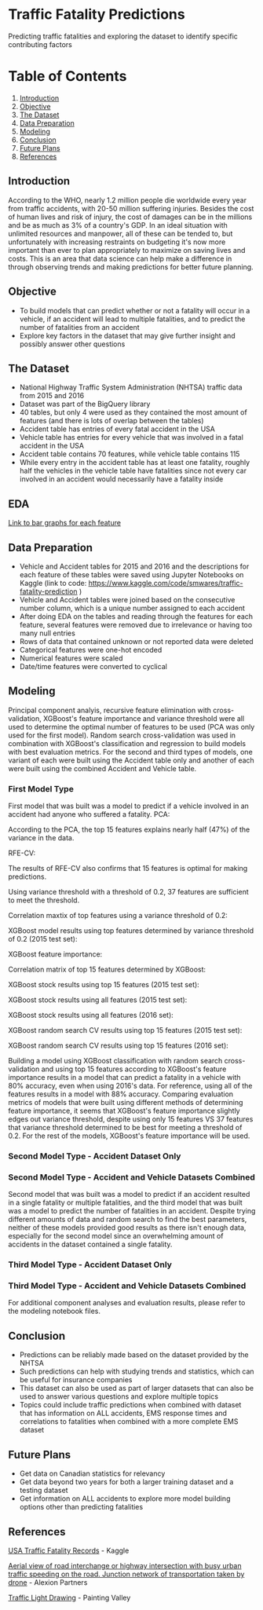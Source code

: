 # Traffic Fatality Predictions
Predicting traffic fatalities and exploring the dataset to identify specific contributing factors

# Table of Contents
1. [Introduction](#introduction)
2. [Objective](#objective)
3. [The Dataset](#the-dataset)
4. [Data Preparation](#data-preparation)
5. [Modeling](#modeling)
6. [Conclusion](#conclusion)
7. [Future Plans](#future-plans)
8. [References](#references)

## Introduction
According to the WHO, nearly 1.2 million people die worldwide every year from traffic accidents, with 20-50 million suffering injuries. Besides the cost of human lives and risk of injury, the cost of damages can be in the millions and be as much as 3% of a country's GDP. In an ideal situation with unlimited resources and manpower, all of these can be tended to, but unfortunately with increasing restraints on budgeting it's now more important than ever to plan appropriately to maximize on saving lives and costs. This is an area that data science can help make a difference in through observing trends and making predictions for better future planning.

## Objective
- To build models that can predict whether or not a fatality will occur in a vehicle, if an accident will lead to multiple fatalities, and to predict the number of fatalities from an accident
- Explore key factors in the dataset that may give further insight and possibly answer other questions

## The Dataset
- National Highway Traffic System Administration (NHTSA) traffic data from 2015 and 2016
- Dataset was part of the BigQuery library
- 40 tables, but only 4 were used as they contained the most amount of features (and there is lots of overlap between the tables)
- Accident table has entries of every fatal accident in the USA
- Vehicle table has entries for every vehicle that was involved in a fatal accident in the USA
- Accident table contains 70 features, while vehicle table contains 115
- While every entry in the accident table has at least one fatality, roughly half the vehicles in the vehicle table have fatalities since not every car involved in an accident would necessarily have a fatality inside

## EDA

[Link to bar graphs for each feature](./src/EDA_formatting.ipynb#bar_graph)

## Data Preparation
- Vehicle and Accident tables for 2015 and 2016 and the descriptions for each feature of these tables were saved using Jupyter Notebooks on Kaggle (link to code: https://www.kaggle.com/code/smwares/traffic-fatality-prediction )
- Vehicle and Accident tables were joined based on the consecutive number column, which is a unique number assigned to each accident
- After doing EDA on the tables and reading through the features for each feature, several features were removed due to irrelevance or having too many null entries
- Rows of data that contained unknown or not reported data were deleted
- Categorical features were one-hot encoded
- Numerical features were scaled
- Date/time features were converted to cyclical

## Modeling

Principal component analyis, recursive feature elimination with cross-validation, XGBoost's feature importance and variance threshold were all used to determine the optimal number of features to be used (PCA was only used for the first model). Random search cross-validation was used in combination with XGBoost's classification and regression to build models with best evaluation metrics. For the second and third types of models, one variant of each were built using the Accident table only and another of each were built using the combined Accident and Vehicle table.

### First Model Type

First model that was built was a model to predict if a vehicle involved in an accident had anyone who suffered a fatality.
PCA:

According to the PCA, the top 15 features explains nearly half (47%) of the variance in the data.

RFE-CV:

The results of RFE-CV also confirms that 15 features is optimal for making predictions.

Using variance threshold with a threshold of 0.2, 37 features are sufficient to meet the threshold.

Correlation maxtix of top features using a variance threshold of 0.2:

XGBoost model results using top features determined by variance threshold of 0.2 (2015 test set):

XGBoost feature importance:

Correlation matrix of top 15 features determined by XGBoost:

XGBoost stock results using top 15 features (2015 test set):

XGBoost stock results using all features (2015 test set):

XGBoost stock results using all features (2016 set):

XGBoost random search CV results using top 15 features (2015 test set):

XGBoost random search CV results using top 15 features (2016 set):

Building a model using XGBoost classification with random search cross-validation and using top 15 features according to XGBoost's feature importance results in a model that can predict a fatality in a vehicle with 80% accuracy, even when using 2016's data. For reference, using all of the features results in a model with 88% accuracy. Comparing evaluation metrics of models that were built using different methods of determining feature importance, it seems that XGBoost's feature importance slightly edges out variance threshold, despite using only 15 features VS 37 features that variance threshold determined to be best for meeting a threshold of 0.2. For the rest of the models, XGBoost's feature importance will be used.

### Second Model Type - Accident Dataset Only

### Second Model Type - Accident and Vehicle Datasets Combined

Second model that was built was a model to predict if an accident resulted in a single fatality or multiple fatalities, and the third model that was built was a model to predict the number of fatalities in an accident. Despite trying different amounts of data and random search to find the best parameters, neither of these models provided good results as there isn't enough data, especially for the second model since an overwhelming amount of accidents in the dataset contained a single fatality.

### Third Model Type - Accident Dataset Only

### Third Model Type - Accident and Vehicle Datasets Combined


For additional component analyses and evaluation results, please refer to the modeling notebook files.

## Conclusion

- Predictions can be reliably made based on the dataset provided by the NHTSA
- Such predictions can help with studying trends and statistics, which can be useful for insurance companies
- This dataset can also be used as part of larger datasets that can also be used to answer various questions and explore multiple topics
- Topics could include traffic predictions when combined with dataset that has information on ALL accidents, EMS response times and correlations to fatalities when combined with a more complete EMS dataset

## Future Plans
 
- Get data on Canadian statistics for relevancy
- Get data beyond two years for both a larger training dataset and a testing dataset
- Get information on ALL accidents to explore more model building options other than predicting fatalities

## References
<a href="https://www.kaggle.com/datasets/usdot/nhtsa-traffic-fatalities">USA Traffic Fatality Records</a> - Kaggle

<a href="https://alexionpartners.com/homepage/aerial-view-of-road-interchange-or-highway-intersection-with-busy-urban-traffic-speeding-on-the-road-junction-network-of-transportation-taken-by-drone">Aerial view of road interchange or highway intersection with busy urban traffic speeding on the road. Junction network of transportation taken by drone</a> - Alexion Partners

<a href="https://paintingvalley.com/download-image#traffic-light-drawing-34.jpg">Traffic Light Drawing</a> - Painting Valley
